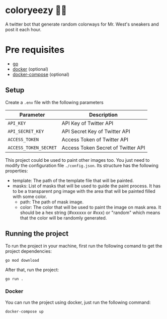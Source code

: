 # coloryeezy 🎨👟

A twitter bot that generate random colorways for Mr. West's sneakers and post it each hour.

# Pre requisites

- [go](https://golang.org/doc/install)
- [docker](https://docs.docker.com/engine/install/) (optional)
- [docker-compose](https://docs.docker.com/compose/install/) (optional)

## Setup

Create a `.env` file with the following parameters

| Parameter             | Description                        |
| --------------------- | ---------------------------------- |
| `API_KEY`             | API Key of Twitter API             |
| `API_SECRET_KEY`      | API Secret Key of Twitter API      |
| `ACCESS_TOKEN`        | Access Token of Twitter API        |
| `ACCESS_TOKEN_SECRET` | Access Token Secret of Twitter API |

This project could be used to paint other images too. You just need to modify the configuration file `./config.json`. Its structure has the following properties:

- template: The path of the template file that will be painted.
- masks: List of masks that will be used to guide the paint process. It has to be a transparent png image with the area that will be painted filled with some color.
  - path: The path of mask image.
  - color: The color that will be used to paint the image on mask area. It should be a hex string (#xxxxxx or #xxx) or "random" which means that the color will be randomly generated.

## Running the project

To run the project in your machine, first run the following comand to get the project dependencies:

```
go mod download

```

After that, run the project:

```
go run .
```

### Docker

You can run the project using docker, just run the following command:

```
docker-compose up
```
